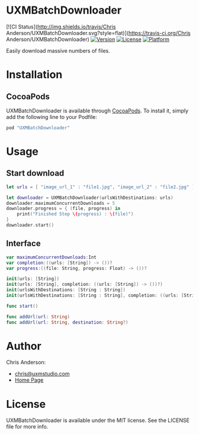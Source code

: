 # UXMBatchDownloader

[![CI Status](http://img.shields.io/travis/Chris Anderson/UXMBatchDownloader.svg?style=flat)](https://travis-ci.org/Chris Anderson/UXMBatchDownloader)
[![Version](https://img.shields.io/cocoapods/v/UXMBatchDownloader.svg?style=flat)](http://cocoapods.org/pods/UXMBatchDownloader)
[![License](https://img.shields.io/cocoapods/l/UXMBatchDownloader.svg?style=flat)](http://cocoapods.org/pods/UXMBatchDownloader)
[![Platform](https://img.shields.io/cocoapods/p/UXMBatchDownloader.svg?style=flat)](http://cocoapods.org/pods/UXMBatchDownloader)

Easily download massive numbers of files.

# Installation
## CocoaPods
UXMBatchDownloader is available through [CocoaPods](http://cocoapods.org). To install
it, simply add the following line to your Podfile:

```ruby
pod "UXMBatchDownloader"
```

# Usage
## Start download
```swift
let urls = [ "image_url_1" : "file1.jpg", "image_url_2" : "file2.jpg" ]

let downloader = UXMBatchDownloader(urlsWithDestinations: urls)
downloader.maximumConcurrentDownloads = 5
downloader.progress = { (file, progress) in
    print("Finished Step \(progress) : \(file)")
}
downloader.start()
```

## Interface
```swift
var maximumConcurrentDownloads:Int
var completion:((urls: [String]) -> ())?
var progress:((file: String, progress: Float) -> ())?

init(urls: [String])
init(urls: [String], completion: ((urls: [String]) -> ())?)
init(urlsWithDestinations: [String : String])
init(urlsWithDestinations: [String : String], completion: ((urls: [String]) -> ())?)

func start()

func addUrl(url: String)
func addUrl(url: String, destination: String?)

```


# Author
Chris Anderson:
- chris@uxmstudio.com
- [Home Page](http://uxmstudio.com)

# License

UXMBatchDownloader is available under the MIT license. See the LICENSE file for more info.

